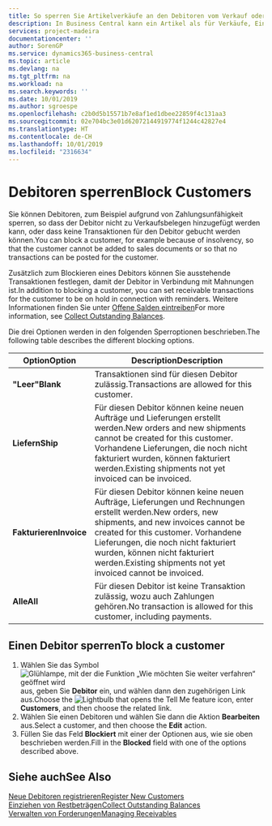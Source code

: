 ```yaml
---
title: So sperren Sie Artikelverkäufe an den Debitoren vom Verkauf oder Einkauf
description: In Business Central kann ein Artikel als für Verkäufe, Einkäufe oder alle Verwendungszwecke gesperrt gekennzeichnet werden.
services: project-madeira
documentationcenter: ''
author: SorenGP
ms.service: dynamics365-business-central
ms.topic: article
ms.devlang: na
ms.tgt_pltfrm: na
ms.workload: na
ms.search.keywords: ''
ms.date: 10/01/2019
ms.author: sgroespe
ms.openlocfilehash: c2b0d5b15571b7e8af1ed1dbee22859f4c131aa3
ms.sourcegitcommit: 02e704bc3e01d62072144919774f1244c42827e4
ms.translationtype: HT
ms.contentlocale: de-CH
ms.lasthandoff: 10/01/2019
ms.locfileid: "2316634"
---
```

# <a name="block-customers"></a><span data-ttu-id="a6aad-103">Debitoren sperren</span><span class="sxs-lookup"><span data-stu-id="a6aad-103">Block Customers</span></span>
<span data-ttu-id="a6aad-104">Sie können Debitoren, zum Beispiel aufgrund von Zahlungsunfähigkeit sperren, so dass der Debitor nicht zu Verkaufsbelegen hinzugefügt werden kann, oder dass keine Transaktionen für den Debitor gebucht werden können.</span><span class="sxs-lookup"><span data-stu-id="a6aad-104">You can block a customer, for example because of insolvency, so that the customer cannot be added to sales documents or so that no transactions can be posted for the customer.</span></span>

<span data-ttu-id="a6aad-105">Zusätzlich zum Blockieren eines Debitors können Sie ausstehende Transaktionen festlegen, damit der Debitor in Verbindung mit Mahnungen ist.</span><span class="sxs-lookup"><span data-stu-id="a6aad-105">In addition to blocking a customer, you can set receivable transactions for the customer to be on hold in connection with reminders.</span></span> <span data-ttu-id="a6aad-106">Weitere Informationen finden Sie unter [Offene Salden eintreiben](receivables-collect-outstanding-balances.md)</span><span class="sxs-lookup"><span data-stu-id="a6aad-106">For more information, see [Collect Outstanding Balances](receivables-collect-outstanding-balances.md).</span></span>   

<span data-ttu-id="a6aad-107">Die drei Optionen werden in den folgenden Sperroptionen beschrieben.</span><span class="sxs-lookup"><span data-stu-id="a6aad-107">The following table describes the different blocking options.</span></span>  

|<span data-ttu-id="a6aad-108">Option</span><span class="sxs-lookup"><span data-stu-id="a6aad-108">Option</span></span>|<span data-ttu-id="a6aad-109">Description</span><span class="sxs-lookup"><span data-stu-id="a6aad-109">Description</span></span>|  
|--------------------|------------|  
|<span data-ttu-id="a6aad-110">**"Leer"**</span><span class="sxs-lookup"><span data-stu-id="a6aad-110">**Blank**</span></span>|<span data-ttu-id="a6aad-111">Transaktionen sind für diesen Debitor zulässig.</span><span class="sxs-lookup"><span data-stu-id="a6aad-111">Transactions are allowed for this customer.</span></span>|
|<span data-ttu-id="a6aad-112">**Liefern**</span><span class="sxs-lookup"><span data-stu-id="a6aad-112">**Ship**</span></span>|<span data-ttu-id="a6aad-113">Für diesen Debitor können keine neuen Aufträge und Lieferungen erstellt werden.</span><span class="sxs-lookup"><span data-stu-id="a6aad-113">New orders and new shipments cannot be created for this customer.</span></span> <span data-ttu-id="a6aad-114">Vorhandene Lieferungen, die noch nicht fakturiert wurden, können fakturiert werden.</span><span class="sxs-lookup"><span data-stu-id="a6aad-114">Existing shipments not yet invoiced can be invoiced.</span></span>|  
|<span data-ttu-id="a6aad-115">**Fakturieren**</span><span class="sxs-lookup"><span data-stu-id="a6aad-115">**Invoice**</span></span>|<span data-ttu-id="a6aad-116">Für diesen Debitor können keine neuen Aufträge, Lieferungen und Rechnungen erstellt werden.</span><span class="sxs-lookup"><span data-stu-id="a6aad-116">New orders, new shipments, and new invoices cannot be created for this customer.</span></span> <span data-ttu-id="a6aad-117">Vorhandene Lieferungen, die noch nicht fakturiert wurden, können nicht fakturiert werden.</span><span class="sxs-lookup"><span data-stu-id="a6aad-117">Existing shipments not yet invoiced cannot be invoiced.</span></span>|  
|<span data-ttu-id="a6aad-118">**Alle**</span><span class="sxs-lookup"><span data-stu-id="a6aad-118">**All**</span></span>|<span data-ttu-id="a6aad-119">Für diesen Debitor ist keine Transaktion zulässig, wozu auch Zahlungen gehören.</span><span class="sxs-lookup"><span data-stu-id="a6aad-119">No transaction is allowed for this customer, including payments.</span></span>|  

## <a name="to-block-a-customer"></a><span data-ttu-id="a6aad-120">Einen Debitor sperren</span><span class="sxs-lookup"><span data-stu-id="a6aad-120">To block a customer</span></span>  
1. <span data-ttu-id="a6aad-121">Wählen Sie das Symbol ![Glühlampe, mit der die Funktion „Wie möchten Sie weiter verfahren“ geöffnet wird](media/ui-search/search_small.png "Wie möchten Sie weiter verfahren?") aus, geben Sie **Debitor** ein, und wählen dann den zugehörigen Link aus.</span><span class="sxs-lookup"><span data-stu-id="a6aad-121">Choose the ![Lightbulb that opens the Tell Me feature](media/ui-search/search_small.png "Tell me what you want to do") icon, enter **Customers**, and then choose the related link.</span></span>
2. <span data-ttu-id="a6aad-122">Wählen Sie einen Debitoren und wählen Sie dann die Aktion **Bearbeiten** aus.</span><span class="sxs-lookup"><span data-stu-id="a6aad-122">Select a customer, and then choose the **Edit** action.</span></span>
3. <span data-ttu-id="a6aad-123">Füllen Sie das Feld **Blockiert** mit einer der Optionen aus, wie sie oben beschrieben werden.</span><span class="sxs-lookup"><span data-stu-id="a6aad-123">Fill in the **Blocked** field with one of the options described above.</span></span>

## <a name="see-also"></a><span data-ttu-id="a6aad-124">Siehe auch</span><span class="sxs-lookup"><span data-stu-id="a6aad-124">See Also</span></span>  
[<span data-ttu-id="a6aad-125">Neue Debitoren registrieren</span><span class="sxs-lookup"><span data-stu-id="a6aad-125">Register New Customers</span></span>](sales-how-register-new-customers.md)  
[<span data-ttu-id="a6aad-126">Einziehen von Restbeträgen</span><span class="sxs-lookup"><span data-stu-id="a6aad-126">Collect Outstanding Balances</span></span>](receivables-collect-outstanding-balances.md)  
[<span data-ttu-id="a6aad-127">Verwalten von Forderungen</span><span class="sxs-lookup"><span data-stu-id="a6aad-127">Managing Receivables</span></span>](receivables-manage-receivables.md)  
